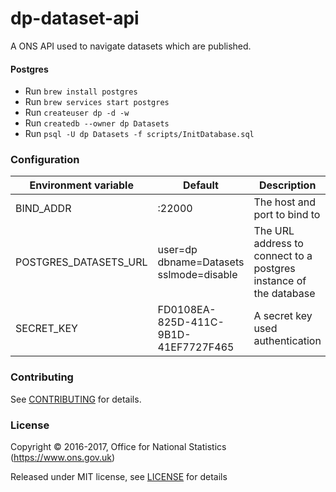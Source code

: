 dp-dataset-api
==================
A ONS API used to navigate datasets which are published.

#### Postgres
* Run ```brew install postgres```
* Run ```brew services start postgres```
* Run ```createuser dp -d -w```
* Run ```createdb --owner dp Datasets```
* Run ```psql -U dp Datasets -f scripts/InitDatabase.sql```

### Configuration

| Environment variable       | Default                                   | Description
| -------------------------- | ----------------------------------------- | -----------
| BIND_ADDR                  | :22000                                    | The host and port to bind to
| POSTGRES_DATASETS_URL      | user=dp dbname=Datasets sslmode=disable   | The URL address to connect to a postgres instance of the database
| SECRET_KEY                 | FD0108EA-825D-411C-9B1D-41EF7727F465      | A secret key used authentication

### Contributing

See [CONTRIBUTING](CONTRIBUTING.md) for details.

### License

Copyright © 2016-2017, Office for National Statistics (https://www.ons.gov.uk)

Released under MIT license, see [LICENSE](LICENSE.md) for details
